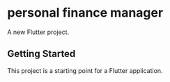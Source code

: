 # personal finance manager

A new Flutter project.

## Getting Started

This project is a starting point for a Flutter application.